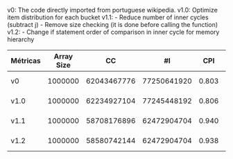 v0: The code directly imported from portuguese wikipedia.
v1.0: Optimize item distribution for each bucket
v1.1: 
    - Reduce number of inner cycles (subtract j)
    - Remove size checking (it is done before calling the function)
v1.2:
    - Change if statement order of comparison in inner cycle for memory hierarchy

| Métricas | Array Size  |     CC      |     #I      |    CPI     |      L1 Misses     | Texe (us)  |
|----------|-------------|-------------|-------------|------------|--------------------|------------|
|    v0    |   1000000   | 62043467776 | 77250641920 |   0.803    | 3130779722 (1.63%) |  14912454  |
|   v1.0   |   1000000   | 62234927104 | 77245448192 |   0.806    | 3131874562 (1.74%) |  14906693  |
|   v1.1   |   1000000   | 58708176896 | 62472904704 |   0.940    | 1563782751 (1.25%) |  14160646  |
|   v1.2   |   1000000   | 58580742144 | 62472904704 |   0.938    | 1563581405 (1.24%) |  14128795  |